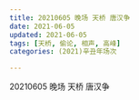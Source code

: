```yaml
---
title: 20210605 晚场 天桥 唐汉争
date: 2021-06-05
updated: 2021-06-05
tags: [天桥, 偷论, 相声, 高峰] 
categories: (2021)辛丑年场次 

---
```


20210605 晚场 天桥 唐汉争

